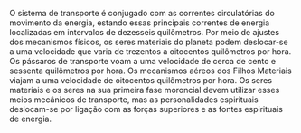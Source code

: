 ﻿O sistema de transporte é conjugado com as correntes circulatórias do movimento da energia, estando essas principais correntes de energia localizadas em intervalos de dezesseis quilômetros. Por meio de ajustes dos mecanismos físicos, os seres materiais do planeta podem deslocar-se a uma velocidade que varia de trezentos a oitocentos quilômetros por hora. Os pássaros de transporte voam a uma velocidade de cerca de cento e sessenta quilômetros por hora. Os mecanismos aéreos dos Filhos Materiais viajam a uma velocidade de oitocentos quilômetros por hora. Os seres materiais e os seres na sua primeira fase moroncial devem utilizar esses meios mecânicos de transporte, mas as personalidades espirituais deslocam-se por ligação com as forças superiores e as fontes espirituais de energia.